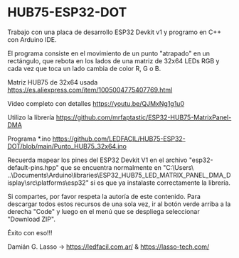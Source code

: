 # HUB75-ESP32-DOT

Trabajo con una placa de desarrollo ESP32 Devkit v1 y programo en C++ con Arduino IDE.

El programa consiste en el movimiento de un punto "atrapado" en un rectángulo, que rebota en los lados de una matriz de 32x64 LEDs RGB y cada vez que toca un lado cambia de color R, G o B.

Matriz HUB75 de 32x64 usada https://es.aliexpress.com/item/1005004775407769.html

Video completo con detalles https://youtu.be/QJMxNg1g1u0

Utilizo la librería https://github.com/mrfaptastic/ESP32-HUB75-MatrixPanel-DMA

Programa *.ino https://github.com/LEDFACIL/HUB75-ESP32-DOT/blob/main/Punto_HUB75_32x64.ino

Recuerda mapear los pines del ESP32 Devkit V1 en el archivo "esp32-default-pins.hpp" que se encuentra normalmente en "C:\Users\ ..\Documents\Arduino\libraries\ESP32_HUB75_LED_MATRIX_PANEL_DMA_Display\src\platforms\esp32" si es que ya instalaste correctamente la librería.

Si compartes, por favor respeta la autoría de este contenido.
Para descargar todos estos recursos de una sola vez, ir al botón verde arriba a la derecha "Code" y luego en el menú que se despliega seleccionar "Download ZIP".

Éxito con eso!!!

Damián G. Lasso -> https://ledfacil.com.ar/ & https://lasso-tech.com/

